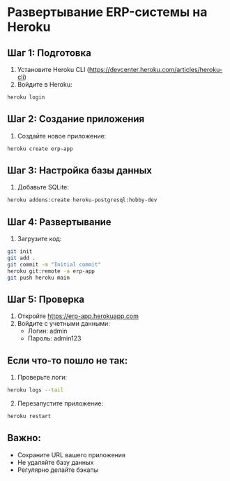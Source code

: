 # Развертывание ERP-системы на Heroku

## Шаг 1: Подготовка
1. Установите Heroku CLI (https://devcenter.heroku.com/articles/heroku-cli)
2. Войдите в Heroku:
```bash
heroku login
```

## Шаг 2: Создание приложения
1. Создайте новое приложение:
```bash
heroku create erp-app
```

## Шаг 3: Настройка базы данных
1. Добавьте SQLite:
```bash
heroku addons:create heroku-postgresql:hobby-dev
```

## Шаг 4: Развертывание
1. Загрузите код:
```bash
git init
git add .
git commit -m "Initial commit"
heroku git:remote -a erp-app
git push heroku main
```

## Шаг 5: Проверка
1. Откройте https://erp-app.herokuapp.com
2. Войдите с учетными данными:
   - Логин: admin
   - Пароль: admin123

## Если что-то пошло не так:
1. Проверьте логи:
```bash
heroku logs --tail
```

2. Перезапустите приложение:
```bash
heroku restart
```

## Важно:
- Сохраните URL вашего приложения
- Не удаляйте базу данных
- Регулярно делайте бэкапы 